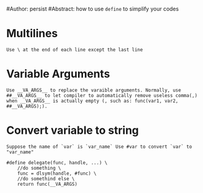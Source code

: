 #Author: persist
#Abstract: how to use `define` to simplify your codes

# Multilines

	Use \ at the end of each line except the last line

# Variable Arguments

	Use __VA_ARGS__ to replace the varaible arguments. Normally, use ##__VA_ARGS__ to let compiler to automatically remove useless comma(,) when __VA_ARGS__ is actually empty (, such as: func(var1, var2, ##__VA_ARGS);).

# Convert variable to string

	Suppose the name of `var` is `var_name` Use #var to convert `var` to "var_name"

```
#define delegate(func, handle, ...) \
	//do something \
	func = dlsym(handle, #func) \
	//do somethind else \
	return func(__VA_ARGS)
```
